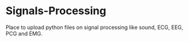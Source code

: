 # Signals-Processing
Place to upload python files on signal processing like sound, ECG, EEG, PCG and EMG.
